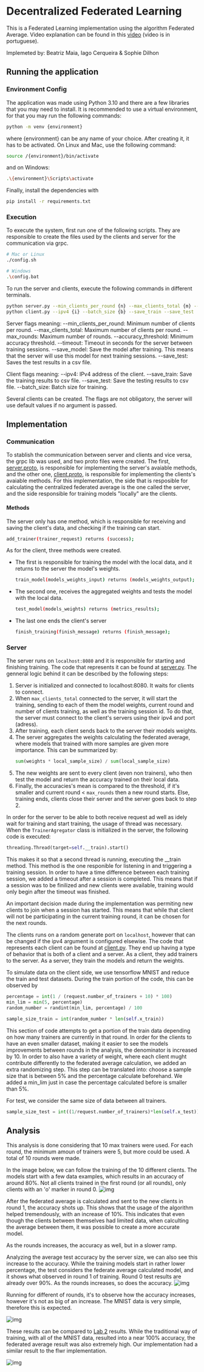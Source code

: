 # Decentralized Federated Learning
This is a Federated Learning implementation using the algorithm Federated Average. Video explanation can be found in this [video](https://youtu.be/umYhUZNY5Rc) (video is in portuguese).

Implemeted by: Beatriz Maia, Iago Cerqueira & Sophie Dilhon

## Running the application
### Environment Config
The application was made using Python 3.10 and there are a few libraries that you may need to install.
It is recommended to use a virtual environment, for that you may run the following commands:

```sh
python -m venv {environment}
```

where {environment} can be any name of your choice. After creating it, it has to be activated. On Linux and Mac, use the following command:

```sh
source /{environment}/bin/activate
```

and on Windows:

```sh
.\{environment}\Scripts\activate
```

Finally, install the dependencies with

```sh
pip install -r requirements.txt
```

### Execution
To execute the system, first run one of the following scripts. They are responsible to create the files used by the clients and server for the communication via grpc.

```sh
# Mac or Linux
./config.sh

# Windows
.\config.bat
```


To run the server and clients, execute the following commands in different terminals. 
```sh
python server.py --min_clients_per_round {n} --max_clients_total {m} --max_rounds {r} --accuracy_threshold {a} --timeout {t} --save_model --save_test
python client.py --ipv4 {i} --batch_size {b} --save_train --save_test
```

Server flags meaning:
--min_clients_per_round: Minimum number of clients per round.
--max_clients_total: Maximum number of clients per round.
--max_rounds: Maximum number of rounds.
--accuracy_threshold: Minimum accuracy threshold.
--timeout: Timeout in seconds for the server between training sessions.
--save_model: Save the model after training. This means that the server will use this model for next training sessions.
--save_test: Saves the test results in a csv file.

Client flags meaning:
--ipv4: IPv4 address of the client.
--save_train: Save the training results to csv file.
--save_test: Save the testing results to csv file.
--batch_size: Batch size for training.

Several clients can be created. The flags are not obligatory, the server will use default values if no argument is passed.

## Implementation

### Communication
To stablish the communication between server and clients and vice versa, the grpc lib was used, and two proto files were created. The first, [server.proto](proto/server.proto), is responsible for implementing the server's avaiable methods, and the other one, [client.proto](proto/client.proto), is responsible for implementing the clients's avaiable methods. For this implementation, the side that is resposible for calculating the centralized federated average is the one called the server, and the side responsible for training models "locally" are the clients.

#### Methods

The server only has one method, which is responsible for receiving and saving the client's data, and checking if the training can start.
```sh
add_trainer(trainer_request) returns (success);
```

As for the client, three methods were created. 
- The first is responsible for training the model with the local data, and it returns to the server the model's weights. 
    ```sh
    train_model(models_weights_input) returns (models_weights_output);
    ```
- The second one, receives the aggregated weights and tests the model with the local data.
    ```sh
    test_model(models_weights) returns (metrics_results);
    ```
- The last one ends the client's server
    ```sh
    finish_training(finish_message) returns (finish_message);
    ```

### Server
The server runs on `localhost:8080` and it is responsible for starting and finishing training. The code that represents it can be found at [server.py](server.py). The genneral logic behind it can be described by the following steps:

1. Server is initialized and connected to localhost:8080. It waits for clients to connect.
2. When `max_clients_total` connected to the server, it will start the training, sending to each of them the model weights, current round and number of clients training, as well as the training session id. To do that, the server must connect to the client's servers using their ipv4 and port (adress).
3. After training, each client sends back to the server their models weights.
4. The server aggregates the weights calculating the federated average, where models that trained with more samples are given more importance. This can be summarized by:
    ```py
    sum(weights * local_sample_size) / sum(local_sample_size)
    ```
5. The new weights are sent to every client (even non trainers), who then test the model and return the accuracy trained on their local data. 
6. Finally, the accuracies's mean is compared to the threshold, if it's smaller and current round < `max_rounds` then a new round starts. Else, training ends,  clients close their server and the server goes back to step 2.

In order for the server to be able to both receive request ad well as idely wait for training and start training, the usage of thread was necessary. When the `TrainerAgregator` class is initialized in the server, the following code is executed:

```py
threading.Thread(target=self.__train).start()
```

This makes it so that a second thread is running, executing the __train method. This method is the one responible for listening in and triggering a training session. In order to have a time difference between each training session, we added a timeout after a session is completed. This means that if a session was to be finilized and new clients were available, training would only begin after the timeout was finished.

An important decision made during the implementation was permiting new clients to join when a session has started. This means that while that client will not be participating in the current training round, it can be chosen for the next rounds.

The clients runs on a random generate port on `localhost`, however that can be changed if the ipv4 argument is configured elsewise. The code that represents each client can be found at [client.py](client.py). They end up having a type of behavior that is both of a client and a server. As a client, they add trainers to the server. As a server, they train the models and return the weights.

To simulate data on the client side, we use tensorflow MNIST and reduce the train and test datasets. During the train portion of the code, this can be observed by
```py
percentage = int(1 / (request.number_of_trainers + 10) * 100)
min_lim = min(5, percentage)
random_number = randint(min_lim, percentage) / 100

sample_size_train = int(random_number * len(self.x_train))
```
This section of code attempts to get a portion of the train data depending on how many trainers are currently in that round. In order for the clients to have an even smaller dataset, making it easier to see the models improvements between rounds in the analysis, the denominator is increased by 10.  In order to also have a variety of weight, where each client mught contribute differently to the federated average calculation, we added an extra randomizing step. This step can be translated into: choose a sample size that is between 5% and the percentage calculate beforehand. We added a min_lim just in case the percentage calculated before is smaller than 5%. 

For test, we consider the same size of data between all trainers. 
```py
sample_size_test = int((1/request.number_of_trainers)*len(self.x_test))
```

## Analysis

This analysis is done considering that 10 max trainers were used. For each round, the minimum amoun of trainers were 5, but more could be used. A total of 10 rounds were made.

In the image below, we can follow the training of the 10 different clients. The models start with a few data examples, which results in an accuracy of around 80%. Not all clients trained in the first round (or all rounds), only clients with an 'o' marker in round 0. 
![img](analysis/train_acc_000d635f-2206-4ab3-99b2-bd49a3c75fad.png)

After the federated average is calculated and sent to the new clients in round 1, the accuracy shots up. This shows that the usage of the algorithm helped tremendously, with an increase of 10%. This indicates that even though the clients between themselves had limited data, when calculting the average between them, it was possible to create a more accurate model. 

As the rounds increases, the accuracy as well, but in a slower ramp.


Analyzing the average test accuracy by the server size, we can also see this increase to the accuracy. While the training models start in rather lower percentage, the test considers the federate average calculated model, and it shows what observed in round 1 of training. Round 0 test results are already over 90%. As the rounds increases, so does the accuracy. 
![img](analysis/server_test_acc_000d635f-2206-4ab3-99b2-bd49a3c75fad.png)

Running for different of rounds, it's to observe how the accuracy increases, however it's not as big of an increase. The MNIST data is very simple, therefore this is expected.

![img](analysis/server_test_acc_10_20_40.png)

These results can be compared to [Lab 2](https://github.com/AHalic/SisDist_Labs/tree/main/Lab_2) results. While the traditional way of training, with all of the MNIST data, resulted into a near 100% accuracy, the federated average result was also extremely high. Our implementation had a similar result to the flwr implementation. 

![img](https://raw.githubusercontent.com/AHalic/SisDist_Labs/main/Lab_2/results_atv1/accuracy.png)